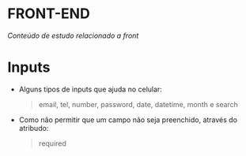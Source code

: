 # FRONT-END
  *Conteúdo de estudo relacionado a front*

# Inputs
- Alguns tipos de inputs que ajuda no celular: 
  > email, tel, number, password, date, datetime, month e search
* Como não permitir que um campo não seja preenchido, através do atribudo:
  > required
